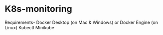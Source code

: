 # K8s-monitoring
Requirements-
Docker Desktop (on Mac & Windows) or Docker Engine (on Linux)
Kubectl
Minikube
